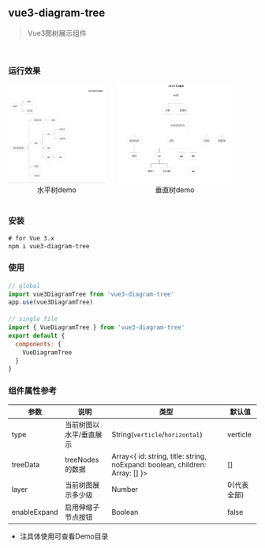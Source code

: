 ## vue3-diagram-tree
> Vue3图树展示组件

<br/>

### 运行效果
<div style="display: flex">
  <span style="margin-right:5%">
    <img src="./resource/verticle.png" width = "100%" height = "200" />
    <center>水平树demo</center>
  </span>
  <span style="margin-right:10%">
    <img src="./resource/horizonal.png" width = "100%" height = "200" />
    <center>垂直树demo</center>
  </span>
</div>
<br/>

### 安装 
```shell
# for Vue 3.x
npm i vue3-diagram-tree
```

### 使用
```js
// global
import vue3DiagramTree from 'vue3-diagram-tree'
app.use(vue3DiagramTree)

// single file
import { VueDiagramTree } from 'vue3-diagram-tree'
export default {
  components: {
    VueDiagramTree
  }
}
```

### 组件属性参考
|参数               |   说明                     |类型                                 | 默认值   |
|----               |   -------                  |------                               | ----     |
|type               |  当前树图以水平/垂直展示   | String(``verticle``/``horizontal``) | verticle |
|treeData           |  treeNodes的数据           | Array<{ id: string, title: string, noExpand: boolean, children: Array: [] }> | [] |verticle |
|layer               |  当前树图展示多少级    | Number | 0(代表全部) |
|enableExpand        |  启用伸缩子节点按钮    | Boolean | false |

* 注具体使用可查看Demo目录